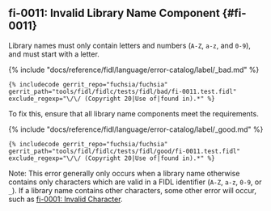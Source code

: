 ## fi-0011: Invalid Library Name Component {#fi-0011}

Library names must only contain letters and numbers (`A-Z`, `a-z`, and `0-9`),
and must start with a letter.

{% include "docs/reference/fidl/language/error-catalog/label/_bad.md" %}

```fidl
{% includecode gerrit_repo="fuchsia/fuchsia" gerrit_path="tools/fidl/fidlc/tests/fidl/bad/fi-0011.test.fidl" exclude_regexp="\/\/ (Copyright 20|Use of|found in).*" %}
```

To fix this, ensure that all library name components meet the requirements.

{% include "docs/reference/fidl/language/error-catalog/label/_good.md" %}

```fidl
{% includecode gerrit_repo="fuchsia/fuchsia" gerrit_path="tools/fidl/fidlc/tests/fidl/good/fi-0011.test.fidl" exclude_regexp="\/\/ (Copyright 20|Use of|found in).*" %}
```

Note: This error generally only occurs when a library name otherwise contains
only characters which are valid in a FIDL identifier (`A-Z`, `a-z`, `0-9`, or
`_`). If a library name contains other characters, some other error will occur,
such as [fi-0001: Invalid Character](#fi-0001).
